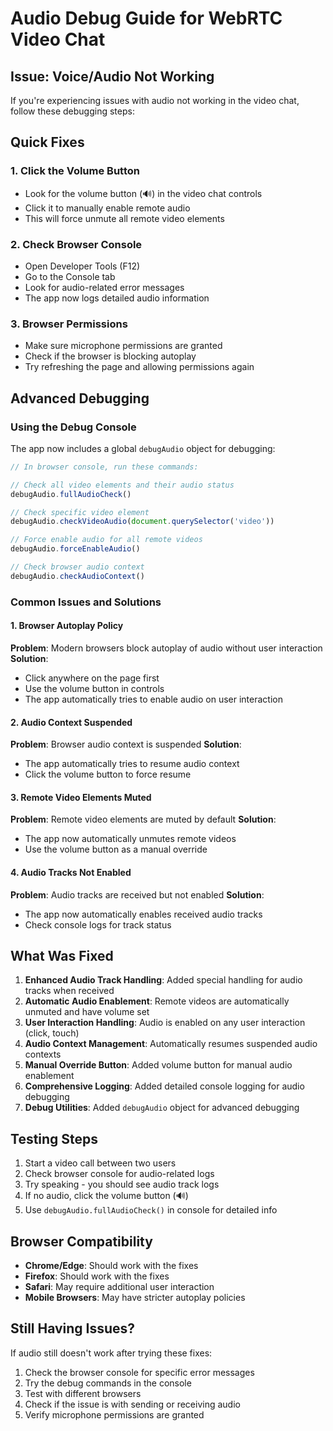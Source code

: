 # Audio Debug Guide for WebRTC Video Chat

## Issue: Voice/Audio Not Working

If you're experiencing issues with audio not working in the video chat, follow these debugging steps:

## Quick Fixes

### 1. Click the Volume Button
- Look for the volume button (🔊) in the video chat controls
- Click it to manually enable remote audio
- This will force unmute all remote video elements

### 2. Check Browser Console
- Open Developer Tools (F12)
- Go to the Console tab
- Look for audio-related error messages
- The app now logs detailed audio information

### 3. Browser Permissions
- Make sure microphone permissions are granted
- Check if the browser is blocking autoplay
- Try refreshing the page and allowing permissions again

## Advanced Debugging

### Using the Debug Console
The app now includes a global `debugAudio` object for debugging:

```javascript
// In browser console, run these commands:

// Check all video elements and their audio status
debugAudio.fullAudioCheck()

// Check specific video element
debugAudio.checkVideoAudio(document.querySelector('video'))

// Force enable audio for all remote videos
debugAudio.forceEnableAudio()

// Check browser audio context
debugAudio.checkAudioContext()
```

### Common Issues and Solutions

#### 1. Browser Autoplay Policy
**Problem**: Modern browsers block autoplay of audio without user interaction
**Solution**: 
- Click anywhere on the page first
- Use the volume button in controls
- The app automatically tries to enable audio on user interaction

#### 2. Audio Context Suspended
**Problem**: Browser audio context is suspended
**Solution**: 
- The app automatically tries to resume audio context
- Click the volume button to force resume

#### 3. Remote Video Elements Muted
**Problem**: Remote video elements are muted by default
**Solution**: 
- The app now automatically unmutes remote videos
- Use the volume button as a manual override

#### 4. Audio Tracks Not Enabled
**Problem**: Audio tracks are received but not enabled
**Solution**: 
- The app now automatically enables received audio tracks
- Check console logs for track status

## What Was Fixed

1. **Enhanced Audio Track Handling**: Added special handling for audio tracks when received
2. **Automatic Audio Enablement**: Remote videos are automatically unmuted and have volume set
3. **User Interaction Handling**: Audio is enabled on any user interaction (click, touch)
4. **Audio Context Management**: Automatically resumes suspended audio contexts
5. **Manual Override Button**: Added volume button for manual audio enablement
6. **Comprehensive Logging**: Added detailed console logging for audio debugging
7. **Debug Utilities**: Added `debugAudio` object for advanced debugging

## Testing Steps

1. Start a video call between two users
2. Check browser console for audio-related logs
3. Try speaking - you should see audio track logs
4. If no audio, click the volume button (🔊)
5. Use `debugAudio.fullAudioCheck()` in console for detailed info

## Browser Compatibility

- **Chrome/Edge**: Should work with the fixes
- **Firefox**: Should work with the fixes  
- **Safari**: May require additional user interaction
- **Mobile Browsers**: May have stricter autoplay policies

## Still Having Issues?

If audio still doesn't work after trying these fixes:

1. Check the browser console for specific error messages
2. Try the debug commands in the console
3. Test with different browsers
4. Check if the issue is with sending or receiving audio
5. Verify microphone permissions are granted

